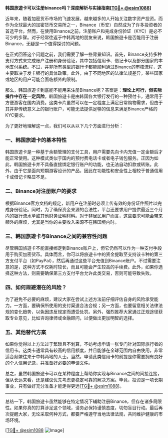 **韩国旅遊卡可以注册binance吗？深度解析与实操指南[[TG💪+ @esim1088](https://t.me/s/esim1088)]**

近年来，随着加密货币市场的飞速发展，越来越多的人开始关注数字资产投资。而作为全球最大的加密货币交易所之一，Binance（币安）自然成为了许多投资者的首选平台。然而，在使用Binance之前，注册账户和完成身份验证（KYC）是必不可少的步骤。对于经常往返于中韩两地的朋友来说，韩国旅遊卡是否能用于注册Binance，无疑是一个值得探讨的问题。

在正式回答这个问题之前，我们需要了解一些背景知识。首先，Binance支持多种支付方式来完成账户注册和身份验证，其中包括信用卡、借记卡以及部分国家的本地支付系统。不过，并非所有类型的银行卡都能顺利通过Binance的审核流程，这主要取决于发卡银行的具体政策。此外，由于不同地区的法律法规差异，某些国家或地区的用户可能会面临额外的限制。

那么，韩国旅遊卡到底能不能用来注册Binance呢？答案是：**理论上可行，但实际操作中存在一定风险**。韩国旅遊卡是由韩国各大银行发行的一种预付卡，通常用于方便游客在国内消费。这类卡片虽然可以在一定程度上满足日常购物需求，但由于其并非传统意义上的银行账户，可能无法提供足够的信息来满足Binance严格的KYC要求。

为了更好地理解这一点，我们可以从以下几个方面进行分析：

### 一、韩国旅遊卡的基本特性

韩国旅遊卡是一种基于余额管理的支付工具，用户需要先向卡内充值一定金额后才能正常使用。这种模式类似于国内的预付费电话卡或者电子钱包服务。正因为如此，韩国旅遊卡并不具备直接绑定银行账户的功能，也无法自动扣款或转账。此外，由于它是面向短期游客设计的产品，因此在功能性和安全性上相较于普通信用卡或借记卡略显不足。

### 二、Binance对注册账户的要求

根据Binance官方文档的规定，新用户在注册时必须上传有效的身份证件照片以完成身份验证。同时，为了确保资金来源的合法性，平台还要求用户提供最近三个月内的银行流水单或其他财务证明材料。对于非居民用户而言，这些要求可能会带来额外的麻烦，尤其是当你的主要收入来源不在韩国境内时。

### 三、韩国旅遊卡与Binance之间的兼容性问题

尽管韩国旅遊卡不能直接绑定到Binance账户上，但它仍然可以作为一种支付手段用于购买加密货币。具体而言，你可以将旅遊卡中的资金提取至支持该卡种的第三方支付平台（如PayPal），然后再通过这些平台充值到Binance账户。不过需要注意的是，这种方式不仅耗时较长，而且可能会产生较高的手续费。此外，如果你选择这种方法，则需要确保第三方支付平台允许此类交易，否则可能导致失败。

### 四、如何规避潜在的风险？

为了避免不必要的麻烦，建议大家在尝试上述方法前仔细评估自身的风险承受能力。一方面，要确保所使用的支付渠道合法合规；另一方面，也要留意相关法律法规的变化趋势，以免因违反规定而遭受处罚。另外，强烈推荐大家通过正规途径获取专业意见，比如咨询律师或金融顾问，以便做出更加明智的选择。

### 五、其他替代方案

如果你觉得以上方法过于繁琐且不划算，不妨考虑申请一张专门针对国际旅行者的信用卡。这类卡通常具有较高的信用额度，并且能够在全球范围内自由使用，非常适合频繁往来于中韩两地的人士。当然，申请此类信用卡的前提是你需要拥有良好的个人信用记录，并准备好必要的申请文件。

总之，虽然韩国旅遊卡可以在某种程度上帮助你实现与Binance之间的间接连接，但从长远来看，还是建议优先考虑更稳定可靠的解决方案。毕竟，投资是一项长期事业，只有做好充分准备才能走得更远[[TG💪+ @esim1088](https://t.me/s/esim1088)]。

---

总结一下，韩国旅遊卡虽然能够在特定情况下辅助注册Binance，但存在诸多局限性。如果你真的打算涉足这个领域，请务必保持谨慎态度，切勿盲目行动。最后再次提醒大家，无论采取何种方式，都要严格遵守当地法律法规，共同维护健康的市场环境。

[[TG💪+ @esim1088](https://t.me/s/esim1088) ![Image](https://i.postimg.cc/4NQfJmqS/Snipaste-2025-05-13-00-14-12.png)]